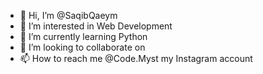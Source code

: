 - 👋 Hi, I’m @SaqibQaeym
- 👀 I’m interested in Web Development
- 🌱 I’m currently learning Python
- 💞️ I’m looking to collaborate on 
- 📫 How to reach me @Code.Myst my Instagram account

<!---
SaqibQaeym/SaqibQaeym is a ✨ special ✨ repository because its `README.md` (this file) appears on your GitHub profile.
You can click the Preview link to take a look at your changes.
--->
